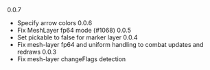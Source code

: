 0.0.7
- Specify arrow colors
0.0.6
- Fix MeshLayer fp64 mode (#1068)
0.0.5
- Set pickable to false for marker layer
0.0.4
- Fix mesh-layer fp64 and uniform handling to combat updates and redraws
0.0.3
- Fix mesh-layer changeFlags detection

